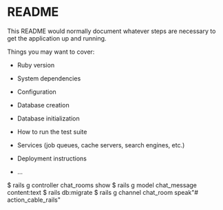 # README

This README would normally document whatever steps are necessary to get the
application up and running.

Things you may want to cover:

* Ruby version

* System dependencies

* Configuration

* Database creation

* Database initialization

* How to run the test suite

* Services (job queues, cache servers, search engines, etc.)

* Deployment instructions

* ...

$ rails g controller chat_rooms show
$ rails g model chat_message content:text
$ rails db:migrate
$ rails g channel chat_room speak"# action_cable_rails" 
